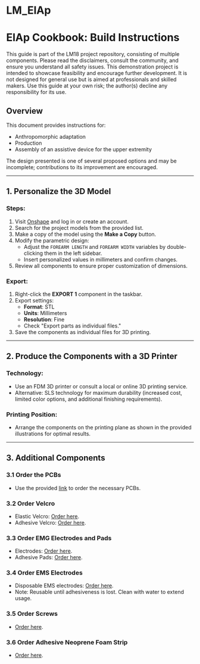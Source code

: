 # LM_ElAp
# ElAp Cookbook: Build Instructions

This guide is part of the LM18 project repository, consisting of multiple components. Please read the disclaimers, consult the community, and ensure you understand all safety issues. This demonstration project is intended to showcase feasibility and encourage further development. It is not designed for general use but is aimed at professionals and skilled makers. Use this guide at your own risk; the author(s) decline any responsibility for its use.

## Overview

This document provides instructions for:
- Anthropomorphic adaptation
- Production
- Assembly of an assistive device for the upper extremity  

The design presented is one of several proposed options and may be incomplete; contributions to its improvement are encouraged.

---

## 1. Personalize the 3D Model

### Steps:
1. Visit [Onshape](https://cad.onshape.com) and log in or create an account.
2. Search for the project models from the provided list.
3. Make a copy of the model using the **Make a Copy** button.
4. Modify the parametric design:
   - Adjust the `FOREARM LENGTH` and `FOREARM WIDTH` variables by double-clicking them in the left sidebar.
   - Insert personalized values in millimeters and confirm changes.
5. Review all components to ensure proper customization of dimensions.

### Export:
1. Right-click the **EXPORT 1** component in the taskbar.
2. Export settings:
   - **Format**: STL  
   - **Units**: Millimeters  
   - **Resolution**: Fine  
   - Check "Export parts as individual files."
3. Save the components as individual files for 3D printing.

---

## 2. Produce the Components with a 3D Printer

### Technology:
- Use an FDM 3D printer or consult a local or online 3D printing service.
- Alternative: SLS technology for maximum durability (increased cost, limited color options, and additional finishing requirements).


### Printing Position:
- Arrange the components on the printing plane as shown in the provided illustrations for optimal results.

---

## 3. Additional Components

### 3.1 Order the PCBs
- Use the provided [link](#) to order the necessary PCBs.

### 3.2 Order Velcro
- Elastic Velcro: [Order here](#).  
- Adhesive Velcro: [Order here](#).

### 3.3 Order EMG Electrodes and Pads
- Electrodes: [Order here](#).  
- Adhesive Pads: [Order here](#).

### 3.4 Order EMS Electrodes
- Disposable EMS electrodes: [Order here](#).  
- Note: Reusable until adhesiveness is lost. Clean with water to extend usage.

### 3.5 Order Screws
- [Order here](#).

### 3.6 Order Adhesive Neoprene Foam Strip
- [Order here](#).
